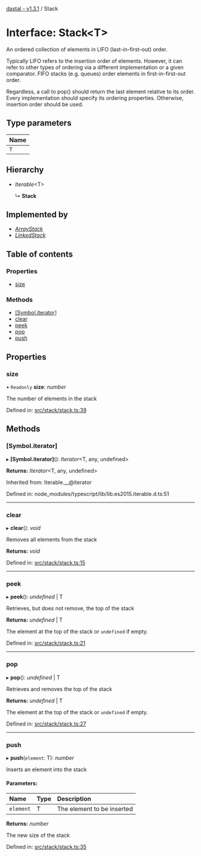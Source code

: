 [dastal - v1.3.1](../README.md) / Stack

# Interface: Stack<T\>

An ordered collection of elements in LIFO (last-in-first-out) order.

Typically LIFO refers to the insertion order of elements. However, it
can refer to other types of ordering via a different implementation or a given comparator.
FIFO stacks (e.g. queues) order elements in first-in-first-out order.

Regardless, a call to pop() should return the last element relative to its order.
Every implementation should specify its ordering properties. Otherwise, insertion order should be used.

## Type parameters

| Name |
| :------ |
| `T` |

## Hierarchy

* *Iterable*<T\>

  ↳ **Stack**

## Implemented by

* [*ArrayStack*](../classes/arraystack.md)
* [*LinkedStack*](../classes/linkedstack.md)

## Table of contents

### Properties

- [size](stack.md#size)

### Methods

- [[Symbol.iterator]](stack.md#[symbol.iterator])
- [clear](stack.md#clear)
- [peek](stack.md#peek)
- [pop](stack.md#pop)
- [push](stack.md#push)

## Properties

### size

• `Readonly` **size**: *number*

The number of elements in the stack

Defined in: [src/stack/stack.ts:39](https://github.com/havelessbemore/dastal/blob/0f470df/src/stack/stack.ts#L39)

## Methods

### [Symbol.iterator]

▸ **[Symbol.iterator]**(): *Iterator*<T, any, undefined\>

**Returns:** *Iterator*<T, any, undefined\>

Inherited from: Iterable.\_\_@iterator

Defined in: node_modules/typescript/lib/lib.es2015.iterable.d.ts:51

___

### clear

▸ **clear**(): *void*

Removes all elements from the stack

**Returns:** *void*

Defined in: [src/stack/stack.ts:15](https://github.com/havelessbemore/dastal/blob/0f470df/src/stack/stack.ts#L15)

___

### peek

▸ **peek**(): *undefined* \| T

Retrieves, but does not remove, the top of the stack

**Returns:** *undefined* \| T

The element at the top of the stack or `undefined` if empty.

Defined in: [src/stack/stack.ts:21](https://github.com/havelessbemore/dastal/blob/0f470df/src/stack/stack.ts#L21)

___

### pop

▸ **pop**(): *undefined* \| T

Retrieves and removes the top of the stack

**Returns:** *undefined* \| T

The element at the top of the stack or `undefined` if empty.

Defined in: [src/stack/stack.ts:27](https://github.com/havelessbemore/dastal/blob/0f470df/src/stack/stack.ts#L27)

___

### push

▸ **push**(`element`: T): *number*

Inserts an element into the stack

#### Parameters:

| Name | Type | Description |
| :------ | :------ | :------ |
| `element` | T | The element to be inserted |

**Returns:** *number*

The new size of the stack

Defined in: [src/stack/stack.ts:35](https://github.com/havelessbemore/dastal/blob/0f470df/src/stack/stack.ts#L35)

